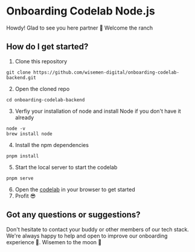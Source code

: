 # Onboarding Codelab Node.js

Howdy! Glad to see you here partner 🤠
Welcome the ranch

## How do I get started?

1. Clone this repository
```shell
git clone https://github.com/wisemen-digital/onboarding-codelab-backend.git
```

2. Open the cloned repo

```shell
cd onboarding-codelab-backend
```

3. Verfiy your installation of node and install Node if you don't have it already
```shell
node -v 
brew install node
```

4. Install the npm dependencies
```shell
pnpm install
```

5. Start the local server to start the codelab
```shell
pnpm serve
```

6. Open the [codelab](http://127.0.0.1:8080) in your browser to get started
7. Profit 😎


## Got any questions or suggestions?

Don't hesitate to contact your buddy or other members of our tech stack. 
We're always happy to help and open to improve our onboarding experience 💪.
Wisemen to the moon 🚀
